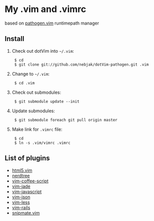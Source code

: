 # My .vim and .vimrc 
based on [pathogen.vim](https://github.com/tpope/vim-pathogen) runtimepath manager

## Install
1. Check out dotVim into `~/.vim`:

        $ cd
        $ git clone git://github.com/nebjak/dotVim-pathogen.git .vim

2. Change to `~/.vim`:

        $ cd .vim

3. Check out submodules:

        $ git submodule update --init

4. Update submodules:

        $ git submodule foreach git pull origin master

5. Make link for `.vimrc` file:

        $ cd
        $ ln -s .vim/vimrc .vimrc

## List of plugins
* [html5.vim](https://github.com/othree/html5.vim)
* [nerdtree](https://github.com/scrooloose/nerdtree)
* [vim-coffee-script](https://github.com/kchmck/vim-coffee-script)
* [vim-jade](https://github.com/digitaltoad/vim-jade)
* [vim-javascript](https://github.com/pangloss/vim-javascript)
* [vim-json](https://github.com/helino/vim-json)
* [vim-less](https://github.com/groenewege/vim-less)
* [vim-rails](https://github.com/tpope/vim-rails)
* [snipmate.vim](https://github.com/nebjak/snipmate.vim)
